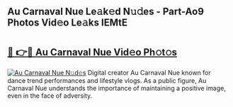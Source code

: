 ## Au Carnaval Nue Le𝚊k𝚎d N𝚞𝚍es - Part-Ao9 Photos Vid𝚎o Le𝚊ks IEMtE

# <h2><a href="http://fb8m0w9.evod.top/?m=Au+Carnaval+Nue">🔗 👉🔴 Au Carnaval Nue Vid𝚎o Ph𝚘t𝚘s</a></h2>

[![Au Carnaval Nue N𝚞d𝚎s](https://i.imgur.com/8V9OHl7.gif)](http://fb8m0w9.evod.top/?m=Au+Carnaval+Nue)
Digital creator Au Carnaval Nue known for dance trend performances and lifestyle vlogs. As a public figure, Au Carnaval Nue understands the importance of maintaining a positive image, even in the face of adversity. 
